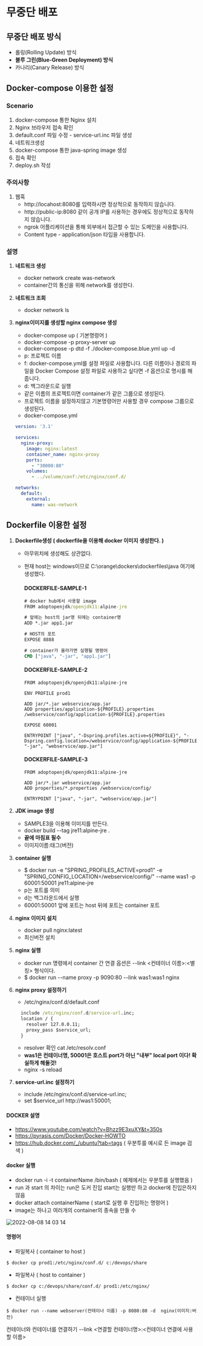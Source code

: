 # 무중단 배포

## 무중단 배포 방식 ##
- 롤링(Rolling Update) 방식
- **블루 그린(Blue-Green Deployment) 방식**
- 카나리(Canary Release) 방식

## Docker-compose 이용한 설정 ##
### Scenario ###
1. docker-compose 통한 Nginx 설치
2. Nginx 브라우저 접속 확인
3. default.conf 파일 수정 - service-url.inc 파일 생성
4. 네트워크생성
5. docker-compose 통한 java-spring image 생성
6. 접속 확인
7. deploy.sh 작성

### 주의사항 ###
1. 웹훅
    - http://locahost:8080를 입력하시면 정상적으로 동작하지 않습니다.
    - http://public-ip:8080 같이 공개 IP를 사용하는 경우에도 정상적으로 동작하지 않습니다.
    - ngrok 어플리케이션을 통해 외부에서 접근할 수 있는 도메인을 사용합니다.
    - Content type - application/json 타입을 사용합니다.

### 설명 ###
1. **네트워크 생성**
    - docker network create was-network
    - container간의 통신을 위해 network를 생성한다.

2. **네트워크 조회**
    - docker network ls

3. **nginx이미지를 생성할 nginx compose 생성**
    - docker-compose up ( 기본명령어 )
    - docker-compose -p proxy-server up
    - docker-compose -p dtd -f ./docker-compose.blue.yml up -d
    - p: 프로젝트 이름 
    - f: docker-compose.yml를 설정 파일로 사용합니다. 다른 이름이나 경로의 파일을 Docker Compose 설정 파일로 사용하고 싶다면 -f 옵션으로 명시를 해줍니다.
    - d: 백그라운드로 실행
    - 같은 이름의 프로젝트이면 container가 같은 그룹으로 생성된다. 
    - 프로젝트 이름을 설정하지않고 기본명령어만 사용할 경우 compose 그룹으로 생성된다.
    - docker-compose.yml
    ````yml
    version: '3.1'

    services:
      nginx-proxy:
        image: nginx:latest
        container_name: nginx-proxy
        ports:
          - "30000:80"
        volumes:
          - ../volume/conf:/etc/nginx/conf.d/

    networks:
      default:
        external:
          name: was-network
    ````

## Dockerfile 이용한 설정 ##
1. **Dockerfile생성 ( dockerfile을 이용해 docker 이미지 생성한다. )**
    - 아무위치에 생성해도 상관없다.
    - 현재 host는 windows이므로 C:\orange\dockers\dockerfiles\java 여기에 생성했다.

        #### DOCKERFILE-SAMPLE-1 ####
        ````cmd
        # docker hub에서 사용할 image
        FROM adoptopenjdk/openjdk11:alpine-jre

        # 앞에는 host의 jar명 뒤에는 container명
        ADD *.jar app1.jar

        # HOST의 포트
        EXPOSE 8888

        # container가 올라가면 실행될 명령어
        CMD ["java", "-jar", "app1.jar"]
        ````

        #### DOCKERFILE-SAMPLE-2 ####
        ````
        FROM adoptopenjdk/openjdk11:alpine-jre

        ENV PROFILE prod1

        ADD jar/*.jar webservice/app.jar
        ADD properties/application-${PROFILE}.properties /webservice/config/application-${PROFILE}.properties

        EXPOSE 60001

        ENTRYPOINT ["java", "-Dspring.profiles.active=${PROFILE}", "-Dspring.config.location=/webservice/config/application-${PROFILE}.properties", "-jar", "webservice/app.jar"]
        ````

        #### DOCKERFILE-SAMPLE-3 ####
        ````
        FROM adoptopenjdk/openjdk11:alpine-jre

        ADD jar/*.jar webservice/app.jar
        ADD properties/*.properties /webservice/config/

        ENTRYPOINT ["java", "-jar", "webservice/app.jar"]
        ````

2. **JDK image 생성**
    - SAMPLE3을 이용해 이미지를 만든다.
    - docker build --tag jre11:alpine-jre .
    - **끝에 마침표 필수**
    - 이미지이름:태그(버전)

3. **container 실행**
    - $ docker run -e "SPRING_PROFILES_ACTIVE=prod1" -e "SPRING_CONFIG_LOCATION=/webservice/config/" --name was1 -p 60001:50001 jre11:alpine-jre
    - p는 포트를 의미
    - d는 백그라운드에서 실행
    - 60001:50001 앞에 포트는 host 뒤에 포트는 container 포트
        
4. **nginx 이미지 설치**
    - docker pull nginx:latest
    - 최신버전 설치

5. **nginx 실행**
    - docker run 명령에서 container 간 연결 옵션은 --link <컨테이너 이름>:<별칭> 형식이다.
    - $ docker run --name proxy -p 9090:80 --link was1:was1 nginx

6. **nginx proxy 설정하기**
    - /etc/nginx/conf.d/default.conf
    ````cmd
      include /etc/nginx/conf.d/service-url.inc;
      location / {
        resolver 127.0.0.11;
        proxy_pass $service_url;
      }
    ````
    - resolver 확인 cat /etc/resolv.conf
    - **was1은 컨테이너명, 50001은 호스트 port가 아닌 "내부" local port 이다! 확실하게 해둘것!**
    - nginx -s reload
    
7. **service-url.inc 설정하기**
    - include /etc/nginx/conf.d/service-url.inc;
    - set $service_url http://was1:50001;
      
#### DOCKER 설명 ####
- https://www.youtube.com/watch?v=Bhzz9E3xuXY&t=350s
- https://pyrasis.com/Docker/Docker-HOWTO
- https://hub.docker.com/_/ubuntu?tab=tags ( 우분투를 예시로 든 image 검색 )

#### docker 실행 ####
- docker run -i -t containerName /bin/bash ( 예제에서는 우분투를 실행했음 )
- run 과 start 의 차이는 run은 도커 진입 start는 실행만 하고 docker에 진입은하지 않음
- docker attach containerName ( start로 실행 후 진입하는 명령어 )
- image는 하나고 여러개의 container의 종속을 만들 수 

![2022-08-08 14 03 14](https://user-images.githubusercontent.com/24876345/183343019-30da31a2-073d-4e69-a57b-69ed579d1134.png)

#### 명령어 ####

- 파일복사 ( container to host )
````
$ docker cp prod1:/etc/nginx/conf.d/ c:/devops/share
````

- 파일복사 ( host to container )
````
$ docker cp c:/devops/share/conf.d/ prod1:/etc/nginx/
````

- 컨테이너 실행
````
$ docker run --name webserver(컨테이너 이름) -p 8080:80 -d  nginx(이미지:버전)
````
컨테이너와 컨테이너를 연결하기
--link <연결할 컨테이너명>:<컨테이너 연결에 사용할 이름>

